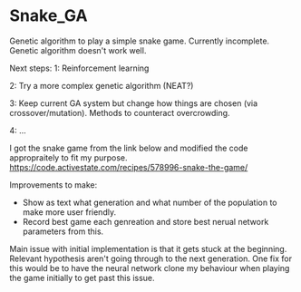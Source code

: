 # Snake_GA
Genetic algorithm to play a simple snake game.
Currently incomplete. Genetic algorithm doesn't work well. 

Next steps:
1: Reinforcement learning

2: Try a more complex genetic algorithm (NEAT?)

3: Keep current GA system but change how things are chosen (via crossover/mutation). Methods to counteract overcrowding.

4: ... 

I got the snake game from the link below and modified the code appropraitely to fit my purpose. 
https://code.activestate.com/recipes/578996-snake-the-game/

Improvements to make:
- Show as text what generation and what number of the population to make more user friendly.
- Record best game each genreation and store best nerual network parameters from this.

Main issue with initial implementation is that it gets stuck at the beginning. Relevant hypothesis aren't going through to the next generation. One fix for this would be to have the neural network clone my behaviour when playing the game initially to get past this issue. 
